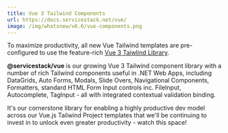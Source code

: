 ```yaml
---
title: Vue 3 Tailwind Components
url: https://docs.servicestack.net/vue/
image: /img/whatsnew/v6.6/vue-components.png
---
```


To maximize productivity, all new Vue Tailwind templates are pre-configured to use the feature-rich [Vue 3 Taiwlind Library](https://docs.servicestack.net/vue/).

**@servicestack/vue** is our growing Vue 3 Tailwind component library with a number of rich Tailwind components useful in .NET Web Apps, including DataGrids, Auto Forms, Modals, Slide Overs, Navigational Components, Formatters, standard HTML Form Input controls inc. FileInput, Autocomplete, TagInput - all with integrated contextual validation binding.

It's our cornerstone library for enabling a highly productive dev model across our Vue.js Tailwind Project templates that we'll be continuing to invest in to unlock even greater productivity - watch this space!
